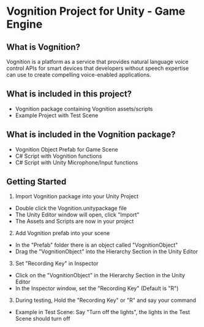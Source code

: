Vognition Project for Unity - Game Engine
=========================================

## What is Vognition?

Vognition is a platform as a service that provides natural language voice control APIs for smart devices that developers without speech expertise can use to create compelling voice-enabled applications.

## What is included in this project?

* Vognition package containing Vognition assets/scripts 
* Example Project with Test Scene

## What is included in the Vognition package?
* Vognition Object Prefab for Game Scene
* C# Script with Vognition functions
* C# Script with Unity Microphone/Input functions

## Getting Started

1. Import Vognition package into your Unity Project
  * Double click the Vognition.unitypackage file
  * The Unity Editor window will open, click "Import"
  * The Assets and Scripts are now in your project
2. Add Vognition prefab into your scene
  * In the "Prefab" folder there is an object called "VognitionObject"
  * Drag the "VognitionObject" into the Hierarchy Section in the Unity Editor
3. Set "Recording Key" in Inspector
  * Click on the "VognitionObject" in the Hierarchy Section in the Unity Editor
  * In the Inspector window, set the "Recording Key" (Default is "R")
3. During testing, Hold the "Recording Key" or "R" and say your command
  * Example in Test Scene: Say "Turn off the lights", the lights in the Test Scene should turn off
